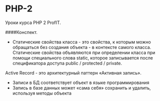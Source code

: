 # PHP-2
Уроки курса PHP 2 ProfIT.


####Конспект. 

* Статические свойства класса - это свойства, к которым можно обращаться без создания объекта - в контексте самого 
класса. Статические свойства объявляются при определении класса при помощи специального слова static, которое 
записывается после спецификатора доступа public / protected / private.

Active Record - это архитектурный паттерн
«Активная запись».
* Записи в БД соответствует объект в языке
программирования
* Запись в базе данных может «сама себя»
сохранить и удалить, используя методы
объекта 

